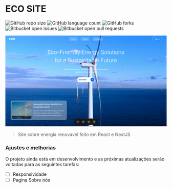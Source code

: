 # ECO SITE

![GitHub repo size](https://img.shields.io/github/repo-size/iuricode/README-template?style=for-the-badge)
![GitHub language count](https://img.shields.io/github/languages/count/iuricode/README-template?style=for-the-badge)
![GitHub forks](https://img.shields.io/github/forks/iuricode/README-template?style=for-the-badge)
![Bitbucket open issues](https://img.shields.io/bitbucket/issues/iuricode/README-template?style=for-the-badge)
![Bitbucket open pull requests](https://img.shields.io/bitbucket/pr-raw/iuricode/README-template?style=for-the-badge)

<img src="screenshots/screenshot.png" alt="Eco site screenshot">

> Site sobre energia renovavel feito em React e NextJS

### Ajustes e melhorias

O projeto ainda está em desenvolvimento e as próximas atualizações serão voltadas para as seguintes tarefas:

- [ ] Responsividade
- [ ] Pagina Sobre nós
